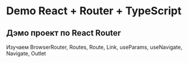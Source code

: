 # Demo React + Router + TypeScript

## Дэмо проект по React Router

Изучаем BrowserRouter, Routes, Route, Link, useParams, useNavigate, Navigate, Outlet